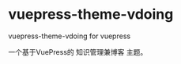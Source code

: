 # vuepress-theme-vdoing

vuepress-theme-vdoing for vuepress

一个基于VuePress的 知识管理兼博客 主题。

<!-- [More](https://github.com/xugaoyi/vuepress-theme-vdoing#readme). -->
